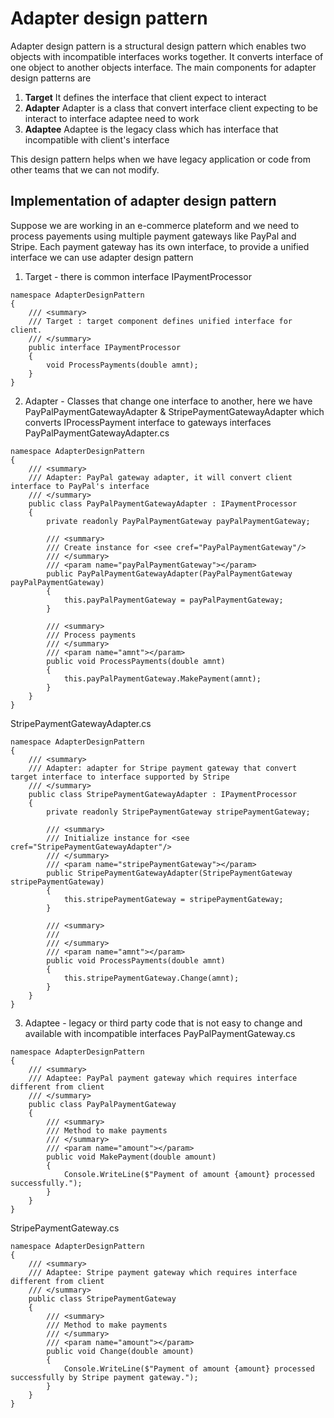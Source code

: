# Adapter design pattern 
Adapter design pattern is a structural design pattern which enables two objects with incompatible interfaces works together. It converts interface of one object to another objects interface. The main components for adapter design patterns are
1. **Target** It defines the interface that client expect to interact
2. **Adapter** Adapter is a class that convert interface client expecting to be interact to interface adaptee need to work
3. **Adaptee** Adaptee is the legacy class which has interface that incompatible with client's interface

This design pattern helps when we have legacy application or code from other teams that we can not modify.

## Implementation of adapter design pattern 
Suppose we are working in an e-commerce plateform and we need to process payements using multiple payment gateways like PayPal and Stripe. Each payment gateway has its own interface, to provide a unified interface we can use adapter design pattern
1. Target - there is common interface IPaymentProcessor
```
namespace AdapterDesignPattern
{
    /// <summary>
    /// Target : target component defines unified interface for client.
    /// </summary>
    public interface IPaymentProcessor
    {
        void ProcessPayments(double amnt);
    }
}
```
2. Adapter - Classes that change one interface to another, here we have PayPalPaymentGatewayAdapter & StripePaymentGatewayAdapter which converts IProcessPayment interface to gateways interfaces
PayPalPaymentGatewayAdapter.cs
```
namespace AdapterDesignPattern
{
    /// <summary>
    /// Adapter: PayPal gateway adapter, it will convert client interface to PayPal's interface
    /// </summary>
    public class PayPalPaymentGatewayAdapter : IPaymentProcessor
    {
        private readonly PayPalPaymentGateway payPalPaymentGateway;

        /// <summary>
        /// Create instance for <see cref="PayPalPaymentGateway"/>
        /// </summary>
        /// <param name="payPalPaymentGateway"></param>
        public PayPalPaymentGatewayAdapter(PayPalPaymentGateway payPalPaymentGateway)
        {
            this.payPalPaymentGateway = payPalPaymentGateway;
        }

        /// <summary>
        /// Process payments
        /// </summary>
        /// <param name="amnt"></param>
        public void ProcessPayments(double amnt)
        {
            this.payPalPaymentGateway.MakePayment(amnt);
        }
    }
}
```

StripePaymentGatewayAdapter.cs
```
namespace AdapterDesignPattern
{
    /// <summary>
    /// Adapter: adapter for Stripe payment gateway that convert target interface to interface supported by Stripe
    /// </summary>
    public class StripePaymentGatewayAdapter : IPaymentProcessor
    {
        private readonly StripePaymentGateway stripePaymentGateway;

        /// <summary>
        /// Initialize instance for <see cref="StripePaymentGatewayAdapter"/>
        /// </summary>
        /// <param name="stripePaymentGateway"></param>
        public StripePaymentGatewayAdapter(StripePaymentGateway stripePaymentGateway)
        {
            this.stripePaymentGateway = stripePaymentGateway;
        }

        /// <summary>
        /// 
        /// </summary>
        /// <param name="amnt"></param>
        public void ProcessPayments(double amnt)
        {
            this.stripePaymentGateway.Change(amnt);
        }
    }
}
```
3.  Adaptee - legacy or third party code that is not easy to change and available with incompatible interfaces
PayPalPaymentGateway.cs
```
namespace AdapterDesignPattern
{
    /// <summary>
    /// Adaptee: PayPal payment gateway which requires interface different from client 
    /// </summary>
    public class PayPalPaymentGateway
    {
        /// <summary>
        /// Method to make payments
        /// </summary>
        /// <param name="amount"></param>
        public void MakePayment(double amount)
        {
            Console.WriteLine($"Payment of amount {amount} processed successfully.");
        }
    }
}
```

StripePaymentGateway.cs
```
namespace AdapterDesignPattern
{
    /// <summary>
    /// Adaptee: Stripe payment gateway which requires interface different from client 
    /// </summary>
    public class StripePaymentGateway
    {
        /// <summary>
        /// Method to make payments
        /// </summary>
        /// <param name="amount"></param>
        public void Change(double amount)
        {
            Console.WriteLine($"Payment of amount {amount} processed successfully by Stripe payment gateway.");
        }
    }
}
```
